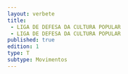 ```yaml
---
layout: verbete
title:
 - LIGA DE DEFESA DA CULTURA POPULAR
 - LIGA DE DEFESA DA CULTURA POPULAR
published: true
edition: 1  
type: T
subtype: Movimentos
---
```


